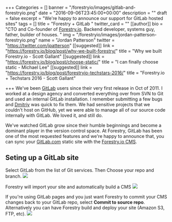 +++
Categories = []
banner = "/forestryio/images/gitlab-and-forestryio.png"
date = "2016-09-06T23:45:00+00:00"
description = ""
draft = false
excerpt = "We're happy to announce our support for GitLab hosted sites"
tags = []
title = "Forestry + GitLab "
twitter_card = ""
[[author]]
bio = "CTO and Co-founder of <a href='https://forestry.io' title='Forestry.io CMS'>Forestry.io</a>. Backend developer, systems guy, father, builder of houses. "
img = "/forestryio/images/jordan-patterson-forestryio.png"
name = "Jordan Patterson"
twitter = "https://twitter.com/jpatterson"
[[suggested]]
link = "https://forestry.io/blog/post/why-we-built-forestry/"
title = "Why we built Forestry.io - Scott Gallant"
[[suggested]]
link = "https://forestry.io/blog/post/choose-static/"
title = "I can finally choose static - Michael Lee"
[[suggested]]
link = "https://forestry.io/blog/post/forestryio-techstars-2016/"
title = "Forestry.io + Techstars 2016 - Scott Gallant"

+++
We've been [GitLab](https://gitlab.com) users since their very first release in Oct of 2011. I worked at a design agency and converted everything over from SVN to Git and used an internal GitLab installation. I remember submitting a few bugs and [Dmitriy](https://twitter.com/dzaporozhets) was quick to fix them. We had sensitive projects that we couldn't host on GitHub, yet we were able to manage all of our source code internally with GitLab. We loved it, and still do.

We've watched GitLab grow since their humble beginnings and become a dominant player in the version control space. At Forestry, GitLab has been one of the most requested features and we're happy to announce that, you can sync your [GitLab.com](https://gitlab.com) static site with the [Forestry.io CMS](https://forestry.io).

## Seting up a GitLab site
Select GitLab from the list of Git services.  Then Choose your repo and branch.
![](/blog/forestryio/images/gitlab-import.jpg)

Forestry will import your site and automatically build a CMS
![](/blog/forestryio/images/importing-site-1.png)

If you're using GitLab pages and you just want Forestry to commit your CMS changes back to your GitLab repo, select **Commit to source repo**.  Alternatively you can have Forestry build and deploy your site (Amazon S3, FTP, etc). 
![](/blog/forestryio/images/Gitlab-hosting.png)